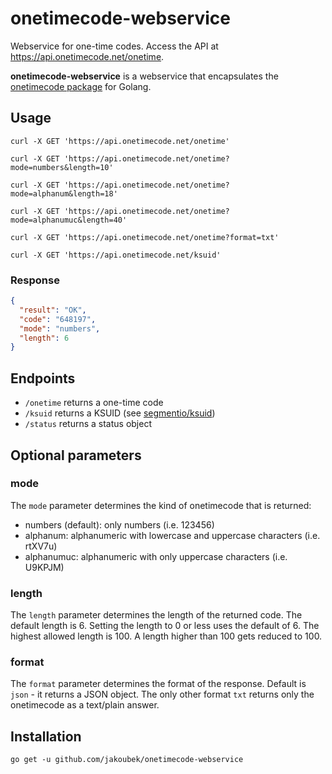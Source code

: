 # onetimecode-webservice
Webservice for one-time codes. Access the API at https://api.onetimecode.net/onetime.

**onetimecode-webservice** is a webservice that encapsulates the [onetimecode package](https://github.com/jakoubek/onetimecode) for Golang.

## Usage

```
curl -X GET 'https://api.onetimecode.net/onetime'

curl -X GET 'https://api.onetimecode.net/onetime?mode=numbers&length=10'

curl -X GET 'https://api.onetimecode.net/onetime?mode=alphanum&length=18'

curl -X GET 'https://api.onetimecode.net/onetime?mode=alphanumuc&length=40'

curl -X GET 'https://api.onetimecode.net/onetime?format=txt'

curl -X GET 'https://api.onetimecode.net/ksuid'
```

### Response

```json
{
  "result": "OK",
  "code": "648197",
  "mode": "numbers",
  "length": 6
}
```

## Endpoints

- `/onetime` returns a one-time code
- `/ksuid` returns a KSUID (see [segmentio/ksuid](https://github.com/segmentio/ksuid))
- `/status` returns a status object

## Optional parameters

### mode

The `mode` parameter determines the kind of onetimecode that is returned:

- numbers (default): only numbers (i.e. 123456)
- alphanum: alphanumeric with lowercase and uppercase characters (i.e. rtXV7u)
- alphanumuc: alphanumeric with only uppercase characters (i.e. U9KPJM)

### length

The `length` parameter determines the length of the returned code. The default length is 6. Setting the length to 0 or less uses the default of 6. The highest allowed length is 100. A length higher than 100 gets reduced to 100.

### format

The `format` parameter determines the format of the response. Default is `json` - it returns a JSON object.
The only other format `txt` returns only the onetimecode as a text/plain answer.

## Installation

```
go get -u github.com/jakoubek/onetimecode-webservice
```
